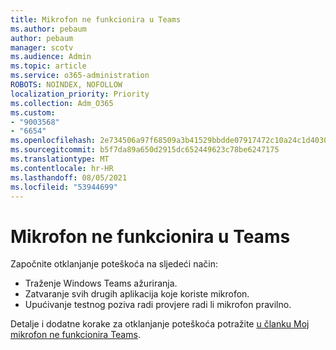 ```yaml
---
title: Mikrofon ne funkcionira u Teams
ms.author: pebaum
author: pebaum
manager: scotv
ms.audience: Admin
ms.topic: article
ms.service: o365-administration
ROBOTS: NOINDEX, NOFOLLOW
localization_priority: Priority
ms.collection: Adm_O365
ms.custom:
- "9003568"
- "6654"
ms.openlocfilehash: 2e734506a97f68509a3b41529bbdde07917472c10a24c1d40305fdad7feff41a
ms.sourcegitcommit: b5f7da89a650d2915dc652449623c78be6247175
ms.translationtype: MT
ms.contentlocale: hr-HR
ms.lasthandoff: 08/05/2021
ms.locfileid: "53944699"
---
```

# <a name="microphone-isnt-working-in-teams"></a>Mikrofon ne funkcionira u Teams

Započnite otklanjanje poteškoća na sljedeći način:

- Traženje Windows Teams ažuriranja.
- Zatvaranje svih drugih aplikacija koje koriste mikrofon.
- Upućivanje testnog poziva radi provjere radi li mikrofon pravilno.

Detalje i dodatne korake za otklanjanje poteškoća potražite [u članku Moj mikrofon ne funkcionira Teams](https://support.microsoft.com/office/666d1123-9dd0-4a31-ad2e-a758b204f33a).
